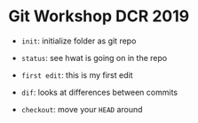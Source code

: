 # Git Workshop DCR 2019

- `init`: initialize folder as git repo
- `status`: see hwat is going on in the repo

- `first edit`: this is my first edit
- `dif`: looks at differences between commits
- `checkout`: move your `HEAD` around